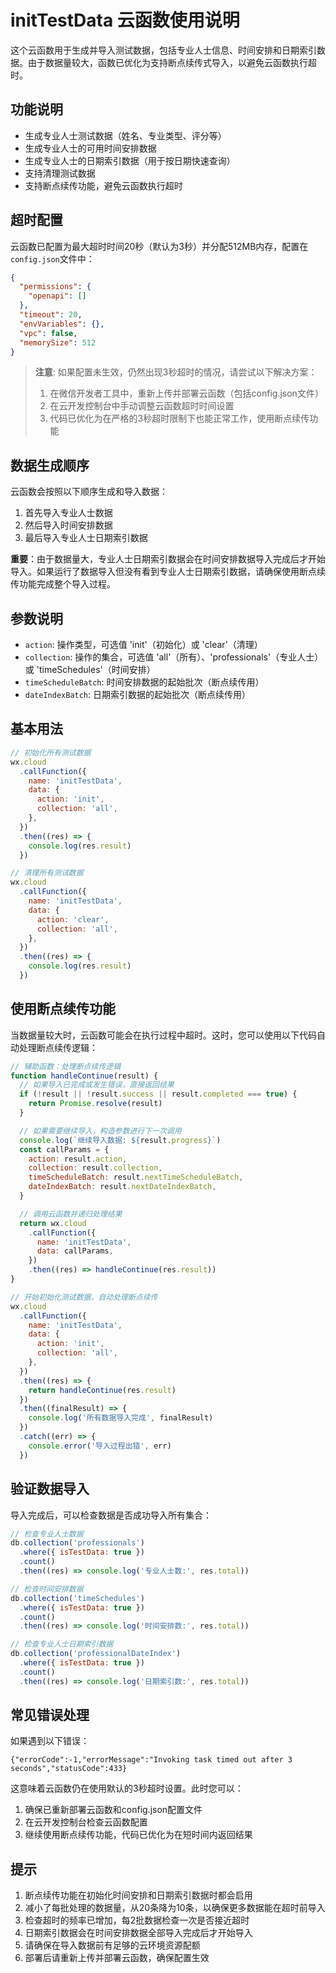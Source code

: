# initTestData 云函数使用说明

这个云函数用于生成并导入测试数据，包括专业人士信息、时间安排和日期索引数据。由于数据量较大，函数已优化为支持断点续传式导入，以避免云函数执行超时。

## 功能说明

- 生成专业人士测试数据（姓名、专业类型、评分等）
- 生成专业人士的可用时间安排数据
- 生成专业人士的日期索引数据（用于按日期快速查询）
- 支持清理测试数据
- 支持断点续传功能，避免云函数执行超时

## 超时配置

云函数已配置为最大超时时间20秒（默认为3秒）并分配512MB内存，配置在`config.json`文件中：

```json
{
  "permissions": {
    "openapi": []
  },
  "timeout": 20,
  "envVariables": {},
  "vpc": false,
  "memorySize": 512
}
```

> **注意**: 如果配置未生效，仍然出现3秒超时的情况，请尝试以下解决方案：
>
> 1. 在微信开发者工具中，重新上传并部署云函数（包括config.json文件）
> 2. 在云开发控制台中手动调整云函数超时时间设置
> 3. 代码已优化为在严格的3秒超时限制下也能正常工作，使用断点续传功能

## 数据生成顺序

云函数会按照以下顺序生成和导入数据：

1. 首先导入专业人士数据
2. 然后导入时间安排数据
3. 最后导入专业人士日期索引数据

**重要**：由于数据量大，专业人士日期索引数据会在时间安排数据导入完成后才开始导入。如果运行了数据导入但没有看到专业人士日期索引数据，请确保使用断点续传功能完成整个导入过程。

## 参数说明

- `action`: 操作类型，可选值 'init'（初始化）或 'clear'（清理）
- `collection`: 操作的集合，可选值 'all'（所有）、'professionals'（专业人士）或 'timeSchedules'（时间安排）
- `timeScheduleBatch`: 时间安排数据的起始批次（断点续传用）
- `dateIndexBatch`: 日期索引数据的起始批次（断点续传用）

## 基本用法

```javascript
// 初始化所有测试数据
wx.cloud
  .callFunction({
    name: 'initTestData',
    data: {
      action: 'init',
      collection: 'all',
    },
  })
  .then((res) => {
    console.log(res.result)
  })

// 清理所有测试数据
wx.cloud
  .callFunction({
    name: 'initTestData',
    data: {
      action: 'clear',
      collection: 'all',
    },
  })
  .then((res) => {
    console.log(res.result)
  })
```

## 使用断点续传功能

当数据量较大时，云函数可能会在执行过程中超时。这时，您可以使用以下代码自动处理断点续传逻辑：

```javascript
// 辅助函数：处理断点续传逻辑
function handleContinue(result) {
  // 如果导入已完成或发生错误，直接返回结果
  if (!result || !result.success || result.completed === true) {
    return Promise.resolve(result)
  }

  // 如果需要继续导入，构造参数进行下一次调用
  console.log(`继续导入数据: ${result.progress}`)
  const callParams = {
    action: result.action,
    collection: result.collection,
    timeScheduleBatch: result.nextTimeScheduleBatch,
    dateIndexBatch: result.nextDateIndexBatch,
  }

  // 调用云函数并递归处理结果
  return wx.cloud
    .callFunction({
      name: 'initTestData',
      data: callParams,
    })
    .then((res) => handleContinue(res.result))
}

// 开始初始化测试数据，自动处理断点续传
wx.cloud
  .callFunction({
    name: 'initTestData',
    data: {
      action: 'init',
      collection: 'all',
    },
  })
  .then((res) => {
    return handleContinue(res.result)
  })
  .then((finalResult) => {
    console.log('所有数据导入完成', finalResult)
  })
  .catch((err) => {
    console.error('导入过程出错', err)
  })
```

## 验证数据导入

导入完成后，可以检查数据是否成功导入所有集合：

```javascript
// 检查专业人士数据
db.collection('professionals')
  .where({ isTestData: true })
  .count()
  .then((res) => console.log('专业人士数:', res.total))

// 检查时间安排数据
db.collection('timeSchedules')
  .where({ isTestData: true })
  .count()
  .then((res) => console.log('时间安排数:', res.total))

// 检查专业人士日期索引数据
db.collection('professionalDateIndex')
  .where({ isTestData: true })
  .count()
  .then((res) => console.log('日期索引数:', res.total))
```

## 常见错误处理

如果遇到以下错误：

```
{"errorCode":-1,"errorMessage":"Invoking task timed out after 3 seconds","statusCode":433}
```

这意味着云函数仍在使用默认的3秒超时设置。此时您可以：

1. 确保已重新部署云函数和config.json配置文件
2. 在云开发控制台检查云函数配置
3. 继续使用断点续传功能，代码已优化为在短时间内返回结果

## 提示

1. 断点续传功能在初始化时间安排和日期索引数据时都会启用
2. 减小了每批处理的数据量，从20条降为10条，以确保更多数据能在超时前导入
3. 检查超时的频率已增加，每2批数据检查一次是否接近超时
4. 日期索引数据会在时间安排数据全部导入完成后才开始导入
5. 请确保在导入数据前有足够的云环境资源配额
6. 部署后请重新上传并部署云函数，确保配置生效
